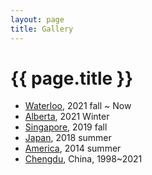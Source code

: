 ```yaml
---
layout: page
title: Gallery
---
```


# {{ page.title }}

+ <a href="{{ site.baseurl }}/pages/waterloo.html">Waterloo</a>, 2021 fall ~ Now
+ <a href="{{ site.baseurl }}/pages/alberta.html">Alberta</a>,  2021 Winter
+ <a href="{{ site.baseurl }}/pages/singapore.html">Singapore</a>, 2019 fall
+ <a href="{{ site.baseurl }}/pages/japan.html">Japan</a>, 2018 summer
+ <a href="{{ site.baseurl }}/pages/america.html">America</a>, 2014 summer
+ <a href="{{ site.baseurl }}/pages/chengdu.html">Chengdu</a>, China, 1998~2021

